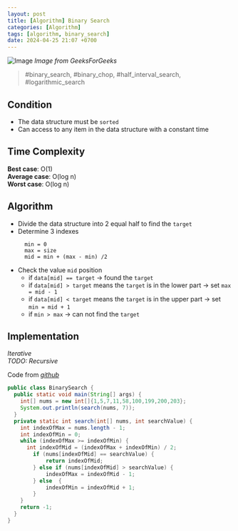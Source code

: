 ```yaml
---
layout: post
title: [Algorithm] Binary Search
categories: [Algorithm]
tags: [algorithm, binary_search]
date: 2024-04-25 21:07 +0700
---
```


![Image](https://media.geeksforgeeks.org/wp-content/uploads/20220309171621/BinarySearch.png)
*Image from GeeksForGeeks*
> #binary_search, #binary_chop, #half_interval_search, #logarithmic_search

## Condition
- The data structure must be `sorted`
- Can access to any item in the data structure with a constant time

## Time Complexity
**Best case**: O(1)\
**Average case**: O(log n)\
**Worst case**: O(log n)

## Algorithm
- Divide the data structure into 2 equal half to find the `target`
- Determine 3 indexes
  ```
    min = 0
    max = size
    mid = min + (max - min) /2
  ```
- Check the value `mid` position
  - if `data[mid] == target` -> found the `target`
  - if `data[mid] > target` means the `target` is in the lower part -> set `max = mid - 1`
  - if `data[mid] < target` means the `target` is in the upper part -> set `min = mid + 1`
  - if `min > max` -> can not find the `target`

## Implementation
*Iterative*\
*TODO: Recursive*

Code from [_github_](https://github.com/nguyentaijs/Leetcode/blob/main/src/algorithm/search/BinarySearch.java)
```java
public class BinarySearch {
  public static void main(String[] args) {
    int[] nums = new int[]{1,5,7,11,58,100,199,200,203};
    System.out.println(search(nums, 7));
  }
  private static int search(int[] nums, int searchValue) {
    int indexOfMax = nums.length - 1;
    int indexOfMin = 0;
    while (indexOfMax >= indexOfMin) {
      int indexOfMid = (indexOfMax + indexOfMin) / 2;
        if (nums[indexOfMid] == searchValue) {
            return indexOfMid;
        } else if (nums[indexOfMid] > searchValue) {
            indexOfMax = indexOfMid - 1;
        } else  {
            indexOfMin = indexOfMid + 1;
        }
    }
    return -1;
  }
}

```

